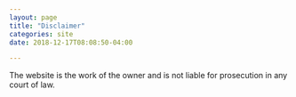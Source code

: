 ```yaml
---
layout: page
title: "Disclaimer"
categories: site
date: 2018-12-17T08:08:50-04:00

---
```


The website is the work of the owner and is not liable for prosecution in any court of law.
